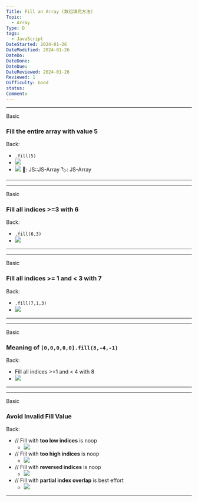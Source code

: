 ```yaml
---
Title: Fill an Array (数组填充方法)
Topic:
  - Array
Type: D
tags:
  - JavaScript
DateStarted: 2024-01-26
DateModified: 2024-01-26
DateDo:
DateDone:
DateDue:
DateReviewed: 2024-01-26
Reviewed: 1
Difficulty: Good
status:
Comment:
---
```

***
Basic
### Fill the entire array with value 5
Back:
- `.fill(5)`
- ![](1691292422220.png)
- ![](1691292315495.png)
📌: JS::JS-Array 
🏷️: JS-Array 
<!--ID: 1706600287356-->
****
<!--SR:!2024-02-01,3,250-->

***
Basic
### Fill all indices >=3 with 6
Back:
- `.fill(6,3)`
- ![](1691292351811.png)
<!--ID: 1706600287359-->
****
<!--SR:!2024-02-01,3,250-->

***
Basic
### Fill all indices >= 1 and < 3 with 7
Back:
- `.fill(7,1,3)`
- ![](1691292362365.png)
<!--ID: 1706600287362-->
****
<!--SR:!2024-02-01,3,250--> 

***
Basic
### Meaning of `[0,0,0,0,0].fill(8,-4,-1)`
Back:
- Fill all indices >=1 and < 4 with 8
- ![](1691292373703.png)
<!--ID: 1706600287366-->
****
<!--SR:!2024-02-01,3,250--> 

***
Basic
### Avoid Invalid Fill Value
Back:
- // Fill with **too low indices** is noop
	- ![](1691292459859.png)
- // Fill with **too high indices** is noop
	- ![](1691292467153.png)
- // Fill with **reversed indices** is noop
	- ![](1691292480812.png)
- // Fill with **partial index overlap** is best effort
	- ![](1691292489788.png)
<!--ID: 1706600287369-->
****
<!--SR:!2024-02-01,3,250-->


